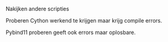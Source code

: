Nakijken andere scripties

Proberen Cython werkend te krijgen maar krijg compile errors.

Pybind11 proberen geeft ook errors maar oplosbare.